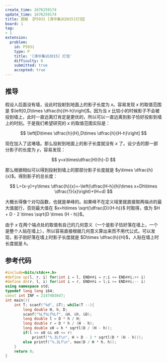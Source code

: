 ```yaml
---
create_time: 1676259174
update_time: 1676259174
title: 题解 【P5931 [清华集训2015]灯泡】
board: 1
tag:
- 1
extension:
  problem:
    id: P5931
    type: P
    title: '[清华集训2015] 灯泡'
    difficulty: 6
    submitted: true
    accepted: true
---
```


## 推导

假设人后面没有墙，设此时投射到地面上的影子长度为 $x$。容易发现 $x$ 的取值范围是 $\left[0,D\times \dfrac{h}{H-h}\right]$。因为当 $x$ 比较小的时候影子不会被投到墙上，此时一直远离灯肯定是更优的，所以可以一直远离到影子恰好投影到墙上的时刻。于是我们希望研究的 $x$ 的取值范围实际是：

$$
\left[D\times \dfrac{h}{H},D\times \dfrac{h}{H-h}\right]
$$

现在加入了这堵墙。那么投射到地面上的影子长度就没有 $x$ 了。设少去的那一部分影子的长度为 $y$，容易发现：

$$
y=x\times\dfrac{H}{h}-D
$$

那么根据相似可以得到投射到墙上的那部分影子长度就是 $y\times \dfrac{h}{x}$。得到影子的总长度：

$$
L=(x-y)+y\times \dfrac{h}{x}=-\left(\dfrac{H-h}{h}\times x+Dh\times \dfrac{1}{x}\right)+(H+d)
$$

大概长得像个对勾函数，也就是单峰的。如果峰不在定义域里就直接取两端点的最大值就行，否则最大值在 $x=h\times \sqrt{\dfrac{D}{H-h}}$ 时取得，值为 $H + D - 2 \times \sqrt{D \times (H - h)}$。

由于 $x$ 在两个端点处的取值有自己的几何意义（一个是影子恰好落在墙上，一个是整个人贴在墙上），所以容易直接根据几何意义算出来而不用代公式。可以发现，影子刚好落在墙上时影子长度就是 $D\times \dfrac{h}{H}$，人贴在墙上时长度就是 $h$。

## 参考代码

```cpp
#include<bits/stdc++.h>
#define up(l, r, i) for(int i = l, END##i = r;i <= END##i;++ i)
#define dn(r, l, i) for(int i = r, END##i = l;i >= END##i;-- i)
using namespace std;
typedef long long i64;
const int INF = 2147483647;
int main(){
    int T; scanf("%d", &T); while(T --){
        long double H, h, D;
        scanf("%Lf%Lf%Lf", &H, &h, &D);
        long double l = D * h / H;
        long double r = D * h / (H - h);
        long double x0 = h * sqrtl(D / (H - h));
        if(l <= x0 && x0 <= r)
            printf("%.3Lf\n", H + D - 2 * sqrtl(D * (H - h)));
        else printf("%.3Lf\n", max(D / H * h, h));
    }
    return 0;
}
